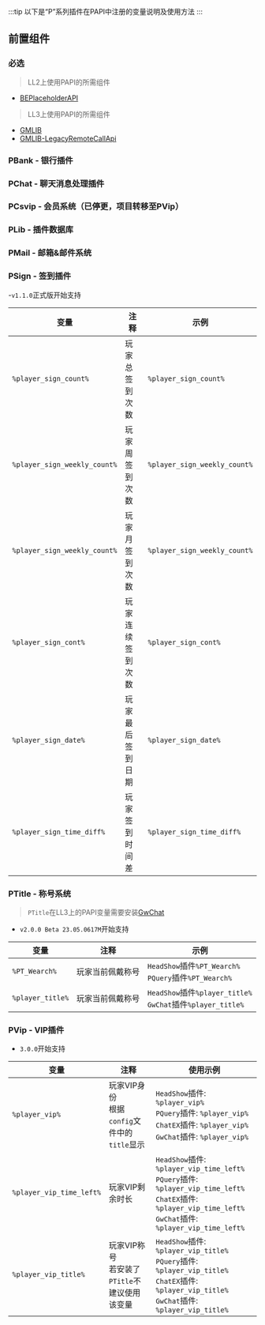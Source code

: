 :::tip
以下是“P”系列插件在PAPI中注册的变量说明及使用方法
:::

## 前置组件
### 必选
> LL2上使用PAPI的所需组件 
 - [BEPlaceholderAPI](https://www.minebbs.com/resources/beplaceholderapi.4181/) 
> LL3上使用PAPI的所需组件 
 - [GMLIB](https://www.minebbs.com/resources/gmlib.6636/) 
 - [GMLIB-LegacyRemoteCallApi](https://www.minebbs.com/resources/gmlib-legacyremotecallapi-gmlib-remotecallapi.7159/) 

### PBank - 银行插件 

### PChat - 聊天消息处理插件 

### PCsvip - 会员系统（已停更，项目转移至PVip） 

### PLib - 插件数据库 

### PMail - 邮箱&邮件系统 

### PSign - 签到插件 
-`v1.1.0`正式版开始支持  

|变量|注释|示例|
|---|---|---|
|`%player_sign_count%`|玩家总签到次数|`%player_sign_count%`|
|`%player_sign_weekly_count%`|玩家周签到次数|`%player_sign_weekly_count%`|
|`%player_sign_weekly_count%`|玩家月签到次数|`%player_sign_weekly_count%`|
|`%player_sign_cont%`|玩家连续签到次数|`%player_sign_cont%`|
|`%player_sign_date%`|玩家最后签到日期|`%player_sign_date%`|
|`%player_sign_time_diff%`|玩家签到时间差|`%player_sign_time_diff%`|

### PTitle - 称号系统 
> `PTitle`在LL3上的PAPI变量需要安装[GwChat](https://www.minebbs.com/threads/gwchat-papi.25536/)
- `v2.0.0 Beta 23.05.0617M`开始支持 

|变量|注释|示例|
|---|---|---|
|`%PT_Wearch%`|玩家当前佩戴称号|`HeadShow`插件`%PT_Wearch%`<br>`PQuery`插件`%PT_Wearch%`|
|`%player_title%`|玩家当前佩戴称号|`HeadShow`插件`%player_title%`<br>`GwChat`插件`%player_title%`|


### PVip - VIP插件
- `3.0.0`开始支持

|变量|注释|使用示例|
|---|---|---|
|`%player_vip%`|玩家VIP身份<br>根据`config`文件中的`title`显示|`HeadShow`插件: `%player_vip%`<br>`PQuery`插件: `%player_vip%`<br>`ChatEX`插件: `%player_vip%`<br>`GwChat`插件: `%player_vip%`| 
|`%player_vip_time_left%`|玩家VIP剩余时长|`HeadShow`插件: `%player_vip_time_left%`<br>`PQuery`插件: `%player_vip_time_left%`<br>`ChatEX`插件: `%player_vip_time_left%`<br>`GwChat`插件: `%player_vip_time_left%`| 
|`%player_vip_title%`|玩家VIP称号<br>若安装了`PTitle`不建议使用该变量|`HeadShow`插件: `%player_vip_title%`<br>`PQuery`插件: `%player_vip_title%`<br>`ChatEX`插件: `%player_vip_title%`<br>`GwChat`插件: `%player_vip_title%`|